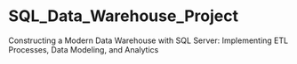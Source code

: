 # SQL_Data_Warehouse_Project
Constructing a Modern Data Warehouse with SQL Server: Implementing ETL Processes, Data Modeling, and Analytics
